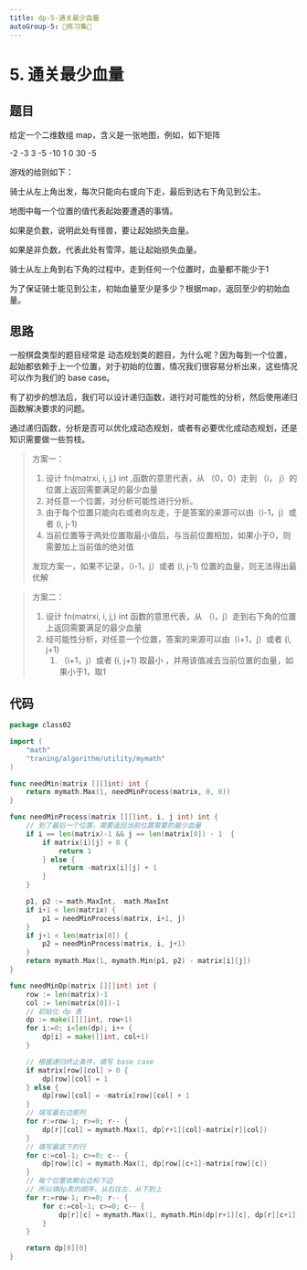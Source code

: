 ```yaml
---
title: dp-5-通关最少血量
autoGroup-5: 📒练习集📒
---
```


# 5. 通关最少血量



## 题目

给定一个二维数组 map，含义是一张地图，例如，如下矩阵

-2  -3    3
-5  -10  1
0   30    -5

游戏的给则如下：

骑士从左上角出发，每次只能向右或向下走，最后到达右下角见到公主。

地图中每一个位置的值代表起始要遭遇的事情。

如果是负数，说明此处有怪兽，要让起始损失血量。

如果是非负数，代表此处有雪萍，能让起始损失血量。

骑士从左上角到右下角的过程中，走到任何一个位置时，血量都不能少于1

为了保证骑士能见到公主，初始血量至少是多少？根据map，返回至少的初始血量。

## 思路

一般棋盘类型的题目经常是 动态规划类的题目，为什么呢？因为每到一个位置，起始都依赖于上一个位置，对于初始的位置，情况我们很容易分析出来，这些情况可以作为我们的 base case。

有了初步的想法后，我们可以设计递归函数，进行对可能性的分析，然后使用递归函数解决要求的问题。

通过递归函数，分析是否可以优化成动态规划，或者有必要优化成动态规划，还是知识需要做一些剪枝。

> 方案一：
>
> 1. 设计 fn(matrxi, i, j,) int ,函数的意思代表，从 （0，0）走到 （i， j）的位置上返回需要满足的最少血量
> 2. 对任意一个位置，对分析可能性进行分析。
> 3. 由于每个位置只能向右或者向左走，于是答案的来源可以由（i-1，j）或者 (i, j-1)
> 4. 当前位置等于两处位置取最小值后，与当前位置相加，如果小于0，则需要加上当前值的绝对值
>
> 发现方案一，如果不记录，（i-1，j）或者 (i, j-1) 位置的血量，则无法得出最优解

> 方案二：
>
> 1. 设计 fn(matrxi, i, j,) int 函数的意思代表，从 （i，j）走到右下角的位置上返回需要满足的最少血量
> 2. 经可能性分析，对任意一个位置，答案的来源可以由（i+1，j）或者 (i, j+1)
>    1.  （i+1，j）或者 (i, j+1) 取最小 ，并用该值减去当前位置的血量，如果小于1，取1

## 代码

```go
package class02

import (
	"math"
	"traning/algorithm/utility/mymath"
)

func needMin(matrix [][]int) int {
	return mymath.Max(1, needMinProcess(matrix, 0, 0))
}

func needMinProcess(matrix [][]int, i, j int) int {
	// 到了最后一个位置，需要返回当前位置需要的最少血量
	if i == len(matrix)-1 && j == len(matrix[0]) - 1  {
		if matrix[i][j] > 0 {
			return 1
		} else {
			return -matrix[i][j] + 1
		}
	}

	p1, p2 := math.MaxInt,  math.MaxInt
	if i+1 < len(matrix) {
		p1 = needMinProcess(matrix, i+1, j)
	}
	if j+1 < len(matrix[0]) {
		p2 = needMinProcess(matrix, i, j+1)
	}
	return mymath.Max(1, mymath.Min(p1, p2) - matrix[i][j])
}

func needMinDp(matrix [][]int) int {
	row := len(matrix)-1
	col := len(matrix[0])-1
	// 初始化 dp 表
	dp := make([][]int, row+1)
	for i:=0; i<len(dp); i++ {
		dp[i] = make([]int, col+1)
	}

	// 根据递归终止条件，填写 base case
	if matrix[row][col] > 0 {
		dp[row][col] = 1
	} else {
		dp[row][col] = -matrix[row][col] + 1
	}
	// 填写最右边那列
	for r:=row-1; r>=0; r-- {
		dp[r][col] = mymath.Max(1, dp[r+1][col]-matrix[r][col])
	}
	// 填写最底下的行
	for c:=col-1; c>=0; c-- {
		dp[row][c] = mymath.Max(1, dp[row][c+1]-matrix[row][c])
	}
	// 每个位置依赖右边和下边
	// 所以填dp表的顺序，从右往左，从下到上
	for r:=row-1; r>=0; r-- {
		for c:=col-1; c>=0; c-- {
			dp[r][c] = mymath.Max(1, mymath.Min(dp[r+1][c], dp[r][c+1]) - matrix[r][c])
		}
	}

	return dp[0][0]
}
```

